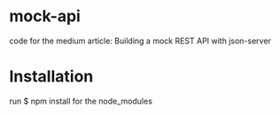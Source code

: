 # mock-api
code for the medium article: Building a mock REST API with json-server

# Installation
run $ npm install 
for the node_modules
